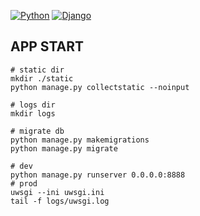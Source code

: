 [![Python](https://img.shields.io/badge/Python-3.10.9-red)](https://www.python.org/downloads/release/python-3109/)
[![Django](https://img.shields.io/badge/Django-4.1.3-blue)](https://docs.djangoproject.com/en/4.2/releases/4.1/)

## APP START 
```shell
# static dir
mkdir ./static
python manage.py collectstatic --noinput

# logs dir
mkdir logs 

# migrate db
python manage.py makemigrations
python manage.py migrate

# dev
python manage.py runserver 0.0.0.0:8888
# prod
uwsgi --ini uwsgi.ini
tail -f logs/uwsgi.log
```
